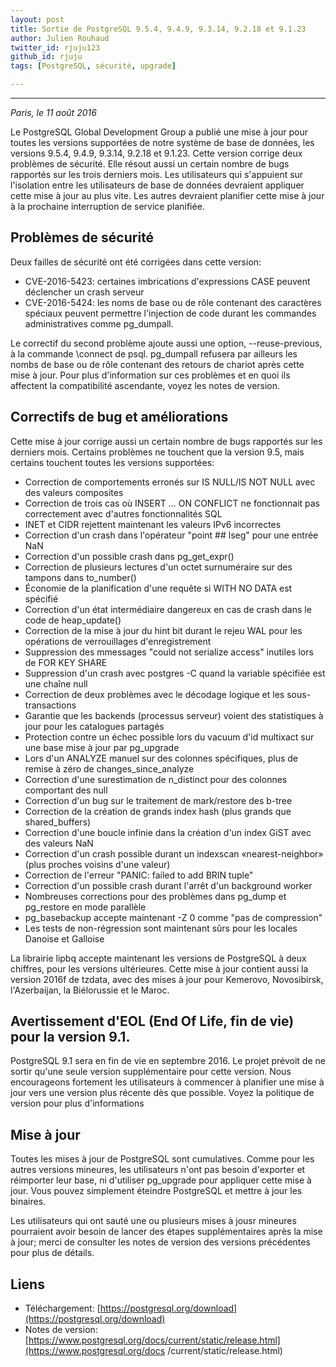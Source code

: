 ```yaml
---
layout: post
title: Sortie de PostgreSQL 9.5.4, 9.4.9, 9.3.14, 9.2.18 et 9.1.23
author: Julien Rouhaud
twitter_id: rjuju123
github_id: rjuju
tags: [PostgreSQL, sécurité, upgrade]

---
```


---
*Paris, le 11 août 2016*

Le PostgreSQL Global Development Group a publié une mise à jour pour toutes les versions supportées de notre système de base de données, les versions 9.5.4, 9.4.9, 9.3.14, 9.2.18 et 9.1.23. Cette version corrige deux problèmes de sécurité. Elle résout aussi un certain nombre de bugs rapportés sur les trois derniers mois. Les utilisateurs qui s'appuient sur l'isolation entre les utilisateurs de base de données devraient appliquer cette mise à jour au plus vite. Les autres devraient planifier cette mise à jour à la prochaine interruption de service planifiée.

<!--MORE-->

## Problèmes de sécurité

Deux failles de sécurité ont été corrigées dans cette version:


* CVE-2016-5423: certaines imbrications d'expressions CASE peuvent déclencher un crash serveur
* CVE-2016-5424: les noms de base ou de rôle contenant des caractères spéciaux peuvent permettre l'injection de code durant les commandes administratives comme pg_dumpall.

Le correctif du second problème ajoute aussi une option, --reuse-previous, à la commande \connect de psql. pg_dumpall refusera par ailleurs les nombs de base ou de rôle contenant des retours de chariot après cette mise à jour. Pour plus d'information sur ces problèmes et en quoi ils affectent la compatibilité ascendante, voyez les notes de version.

## Correctifs de bug et améliorations

Cette mise à jour corrige aussi un certain nombre de bugs rapportés sur les derniers mois. Certains problèmes ne touchent que la version 9.5, mais certains touchent toutes les versions supportées:

* Correction de comportements erronés sur IS NULL/IS NOT NULL avec des valeurs composites
* Correction de trois cas où INSERT ... ON CONFLICT ne fonctionnait pas correctement avec d'autres fonctionnalités SQL
* INET et CIDR rejettent maintenant les valeurs IPv6 incorrectes
* Correction d'un crash dans l'opérateur "point ## lseg" pour une entrée NaN
* Correction d'un possible crash dans pg_get_expr()
* Correction de plusieurs lectures d'un octet surnuméraire sur des tampons dans to_number()
* Économie de la planification d'une requête si WITH NO DATA est spécifié
* Correction d'un état intermédiaire dangereux en cas de crash dans le code de heap_update()
* Correction de la mise à jour du hint bit durant le rejeu WAL pour les opérations de verrouillages d'enregistrement
* Suppression des mmessages "could not serialize access" inutiles lors de FOR KEY SHARE
* Suppression d'un crash avec postgres -C quand la variable spécifiée est une chaîne null
* Correction de deux problèmes avec le décodage logique et les sous-transactions
* Garantie que les backends (processus serveur) voient des statistiques à jour pour les catalogues partagés
* Protection contre un échec possible lors du vacuum d'id multixact sur une base mise à jour par pg_upgrade
* Lors d'un ANALYZE manuel sur des colonnes spécifiques, plus de remise à zéro de changes_since_analyze
* Correction d'une surestimation de n_distinct pour des colonnes comportant des null
* Correction d'un bug sur le traitement de mark/restore des b-tree
* Correction de la création de grands index hash (plus grands que shared_buffers)
* Correction d'une boucle infinie dans la création d'un index GiST avec des valeurs NaN
* Correction d'un crash possible durant un indexscan «nearest-neighbor» (plus proches voisins d'une valeur)
* Correction de l'erreur "PANIC: failed to add BRIN tuple"
* Correction d'un possible crash durant l'arrêt d'un background worker
* Nombreuses corrections pour des problèmes dans pg_dump et pg_restore en mode parallèle
* pg_basebackup accepte maintenant -Z 0 comme "pas de compression"
* Les tests de non-régression sont maintenant sûrs pour les locales Danoise et Galloise


La librairie lipbq accepte maintenant les versions de PostgreSQL à deux chiffres, pour les versions ultérieures. Cette mise à jour contient aussi la version 2016f de tzdata, avec des mises à jour pour Kemerovo, Novosibirsk, l'Azerbaijan, la Biélorussie et le Maroc.

## Avertissement d'EOL (End Of Life, fin de vie) pour la version 9.1.

PostgreSQL 9.1 sera en fin de vie en septembre 2016. Le projet prévoit de ne sortir qu'une seule version supplémentaire pour cette version. Nous encourageons fortement les utilisateurs à commencer à planifier une mise à jour vers une version plus récente dès que possible. Voyez la politique de version pour plus d'informations

## Mise à jour

Toutes les mises à jour de PostgreSQL sont cumulatives. Comme pour les autres versions mineures, les utilisateurs n'ont pas besoin d'exporter et réimporter leur base, ni d'utiliser pg_upgrade pour appliquer cette mise à jour. Vous pouvez simplement éteindre PostgreSQL et mettre à jour les binaires.

Les utilisateurs qui ont sauté une ou plusieurs mises à jousr mineures pourraient avoir besoin de lancer des étapes supplémentaires après la mise à jour; merci de consulter les notes de version des versions précédentes pour plus de détails.

## Liens


* Téléchargement: [https://postgresql.org/download](https://postgresql.org/download)
* Notes de version: [https://www.postgresql.org/docs/current/static/release.html](https://www.postgresql.org/docs
/current/static/release.html)

